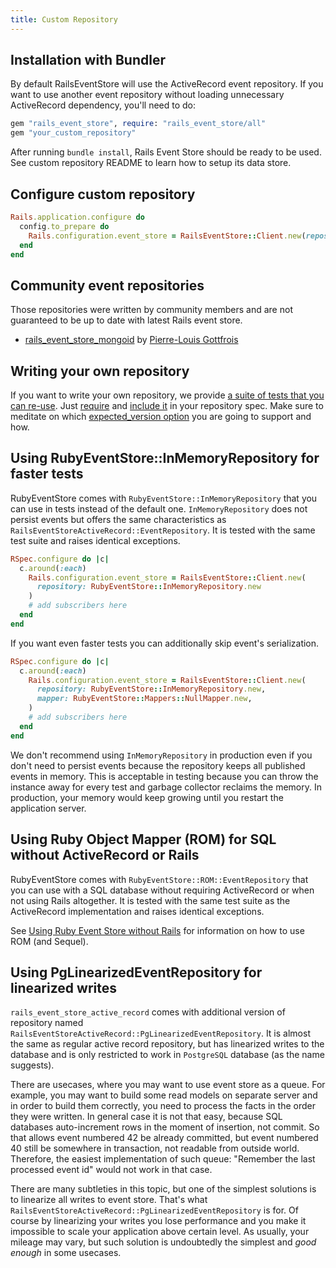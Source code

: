```yaml
---
title: Custom Repository
---
```


## Installation with Bundler

By default RailsEventStore will use the ActiveRecord event repository. If you want to use another event repository without loading unnecessary ActiveRecord dependency, you'll need to do:

```ruby
gem "rails_event_store", require: "rails_event_store/all"
gem "your_custom_repository"
```

After running `bundle install`, Rails Event Store should be ready to be used.
See custom repository README to learn how to setup its data store.

## Configure custom repository

```ruby
Rails.application.configure do
  config.to_prepare do
    Rails.configuration.event_store = RailsEventStore::Client.new(repository: YourCustomRepository.new)
  end
end
```

## Community event repositories

Those repositories were written by community members and are not guaranteed to be up to date with latest Rails event store.

- [rails_event_store_mongoid](https://github.com/gottfrois/rails_event_store_mongoid) by [Pierre-Louis Gottfrois](https://github.com/gottfrois)

## Writing your own repository

If you want to write your own repository, we provide [a suite of tests that you can re-use](https://github.com/RailsEventStore/rails_event_store/blob/master/ruby_event_store/lib/ruby_event_store/spec/event_repository_lint.rb). Just [require](https://github.com/RailsEventStore/rails_event_store/blob/a6ffb8a535373023296222bbbb5dd6ee131a6792/rails_event_store_active_record/spec/event_repository_spec.rb#L3) and [include it](https://github.com/RailsEventStore/rails_event_store/blob/a6ffb8a535373023296222bbbb5dd6ee131a6792/rails_event_store_active_record/spec/event_repository_spec.rb#L26) in your repository spec. Make sure to meditate on which [expected_version option](./../core-concepts/expected-version/) you are going to support and how.

## Using RubyEventStore::InMemoryRepository for faster tests

RubyEventStore comes with `RubyEventStore::InMemoryRepository` that you can use in tests instead of the default one. `InMemoryRepository` does not persist events but offers the same characteristics as `RailsEventStoreActiveRecord::EventRepository`. It is tested with the same test suite and raises identical exceptions.

```ruby
RSpec.configure do |c|
  c.around(:each)
    Rails.configuration.event_store = RailsEventStore::Client.new(
      repository: RubyEventStore::InMemoryRepository.new
    )
    # add subscribers here
  end
end
```

If you want even faster tests you can additionally skip event's serialization.

```ruby
RSpec.configure do |c|
  c.around(:each)
    Rails.configuration.event_store = RailsEventStore::Client.new(
      repository: RubyEventStore::InMemoryRepository.new,
      mapper: RubyEventStore::Mappers::NullMapper.new,
    )
    # add subscribers here
  end
end
```

We don't recommend using `InMemoryRepository` in production even if you don't need to persist events because the repository keeps all published events in memory. This is acceptable in testing because you can throw the instance away for every test and garbage collector reclaims the memory. In production, your memory would keep growing until you restart the application server.

## Using Ruby Object Mapper (ROM) for SQL without ActiveRecord or Rails

RubyEventStore comes with `RubyEventStore::ROM::EventRepository` that you can use with a SQL database without requiring ActiveRecord or when not using Rails altogether. It is tested with the same test suite as the ActiveRecord implementation and raises identical exceptions.

See [Using Ruby Event Store without Rails](./without-rails) for information on how to use ROM (and Sequel).

## Using PgLinearizedEventRepository for linearized writes

`rails_event_store_active_record` comes with additional version of repository named `RailsEventStoreActiveRecord::PgLinearizedEventRepository`.
It is almost the same as regular active record repository, but has linearized writes to the database and is only restricted to work in `PostgreSQL` database (as the name suggests).

There are usecases, where you may want to use event store as a queue. For example, you may want to build some read models on separate server and in order to build them correctly, you need to process the facts in the order they were written. In general case it is not that easy, because SQL databases auto-increment rows in the moment of insertion, not commit. So that allows event numbered 42 be already committed, but event numbered 40 still be somewhere in transaction, not readable from outside world. Therefore, the easiest implementation of such queue: "Remember the last processed event id" would not work in that case.

There are many subtleties in this topic, but one of the simplest solutions is to linearize all writes to event store. That's what `RailsEventStoreActiveRecord::PgLinearizedEventRepository` is for. Of course by linearizing your writes you lose performance and you make it impossible to scale your application above certain level. As usually, your mileage may vary, but such solution is undoubtedly the simplest and _good enough_ in some usecases.
